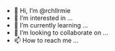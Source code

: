 - 👋 Hi, I’m @rchllrmie
- 👀 I’m interested in ...
- 🌱 I’m currently learning ...
- 💞️ I’m looking to collaborate on ...
- 📫 How to reach me ...

<!---
rchllrmie/rchllrmie is a ✨ special ✨ repository because its `README.md` (this file) appears on your GitHub profile.
You can click the Preview link to take a look at your changes.
--->
